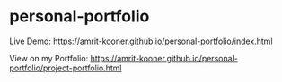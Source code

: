 # personal-portfolio

Live Demo: https://amrit-kooner.github.io/personal-portfolio/index.html

View on my Portfolio: https://amrit-kooner.github.io/personal-portfolio/project-portfolio.html
